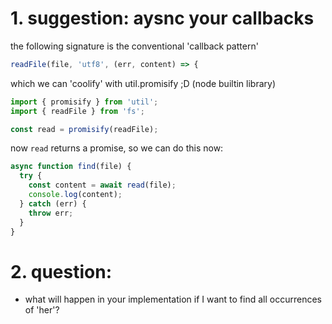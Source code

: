 # 1. suggestion: aysnc your callbacks

the following signature is the conventional 'callback pattern'

```js
readFile(file, 'utf8', (err, content) => {
```

which we can 'coolify' with util.promisify ;D (node builtin library)

```js
import { promisify } from 'util';
import { readFile } from 'fs';

const read = promisify(readFile);
```

now `read` returns a promise, so we can do this now:

```js
async function find(file) {
  try {
    const content = await read(file);
    console.log(content);
  } catch (err) {
    throw err;
  }
}
```

# 2.  question:

- what will happen in your implementation if I want to find all occurrences
of 'her'?

